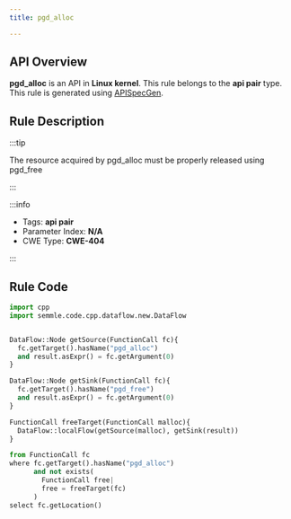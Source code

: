 ```yaml
---
title: pgd_alloc

---
```



## API Overview
**pgd_alloc** is an API in **Linux kernel**. This rule belongs to the **api pair** type. This rule is generated using [APISpecGen](../../tools/APISpecGen).
## Rule Description

:::tip

The resource acquired by pgd_alloc must be properly released using pgd_free

:::

:::info

- Tags: **api pair**
- Parameter Index: **N/A**
- CWE Type: **CWE-404**

:::

## Rule Code
```python
import cpp
import semmle.code.cpp.dataflow.new.DataFlow


DataFlow::Node getSource(FunctionCall fc){
  fc.getTarget().hasName("pgd_alloc")
  and result.asExpr() = fc.getArgument(0)
}

DataFlow::Node getSink(FunctionCall fc){
  fc.getTarget().hasName("pgd_free")
  and result.asExpr() = fc.getArgument(0)
}

FunctionCall freeTarget(FunctionCall malloc){
  DataFlow::localFlow(getSource(malloc), getSink(result))
}

from FunctionCall fc
where fc.getTarget().hasName("pgd_alloc")
      and not exists(
        FunctionCall free| 
        free = freeTarget(fc)
      )
select fc.getLocation()

    
```